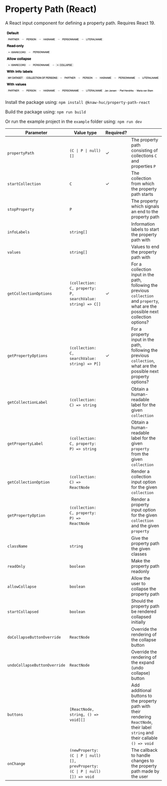 # Property Path (React)

A React input component for defining a property path. Requires React 19.

![example.png](example.png)

Install the package using:
`npm install @knaw-huc/property-path-react`

Build the package using:
`npm run build`

Or run the example project in the `example` folder using:
`npm run dev`

| Parameter                    | Value type                                                                    | Required? |                                                                                                                                        |
|------------------------------|-------------------------------------------------------------------------------|-----------|----------------------------------------------------------------------------------------------------------------------------------------|
| `propertyPath`               | `(C \| P \| null)[]`                                                          | ✓         | The property path consisting of collections `C` and properties `P`                                                                     |
| `startCollection`            | `C`                                                                           | ✓         | The collection from which the property path starts                                                                                     |
| `stopProperty`               | `P`                                                                           |           | The property which signals an end to the property path                                                                                 |
| `infoLabels`                 | `string[]`                                                                    |           | Information labels to start the property path with                                                                                     |
| `values`                     | `string[]`                                                                    |           | Values to end the property path with                                                                                                   |
| `getCollectionOptions`       | `(collection: C, property: P, searchValue: string) => C[]`                    | ✓         | For a collection input in the path, following the previous `collection` and `property`, what are the possible next collection options? |
| `getPropertyOptions`         | `(collection: C, searchValue: string) => P[]`                                 | ✓         | For a property input in the path, following the previous `collection`, what are the possible next property options?                    |
| `getCollectionLabel`         | `(collection: C) => string`                                                   |           | Obtain a human-readable label for the given `collection`                                                                               |
| `getPropertyLabel`           | `(collection: C, property: P) => string`                                      |           | Obtain a human-readable label for the given `property` from the given `collection`                                                     |
| `getCollectionOption`        | `(collection: C) => ReactNode`                                                |           | Render a collection input option for the given `collection`                                                                            |
| `getPropertyOption`          | `(collection: C, property: P) => ReactNode`                                   |           | Render a property input option for the given `collection` and the given `property`                                                     |
| `className`                  | `string`                                                                      |           | Give the property path the given classes                                                                                               |
| `readOnly`                   | `boolean`                                                                     |           | Make the property path readonly                                                                                                        |
| `allowCollapse`              | `boolean`                                                                     |           | Allow the user to collapse the property path                                                                                           |
| `startCollapsed`             | `boolean`                                                                     |           | Should the property path be rendered collapsed initially                                                                               |
| `doCollapseButtonOverride`   | `ReactNode`                                                                   |           | Override the rendering of the collapse button                                                                                          |
| `undoCollapseButtonOverride` | `ReactNode`                                                                   |           | Override the rendering of the expand (undo collapse) button                                                                            |
| `buttons`                    | `[ReactNode, string, () => void][]`                                           |           | Add additional buttons to the property path with their rendering `ReactNode`, their label `string` and their callable `() => void`     |
| `onChange`                   | `(newProperty: (C \| P \| null)[], prevProperty: (C \| P \| null)[]) => void` |           | The callback to handle changes to the property path made by the user                                                                   | 

